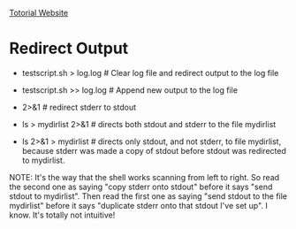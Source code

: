 [Totorial Website](http://tldp.org/HOWTO/Bash-Prog-Intro-HOWTO.html#toc5)

# Redirect Output

* testscript.sh > log.log # Clear log file and redirect output to the log file

* testscript.sh >> log.log # Append new output to the log file

* 2>&1 # redirect stderr to stdout

* ls > mydirlist 2>&1 # directs both stdout and stderr to the file mydirlist

* ls 2>&1 > mydirlist # directs only stdout, and not stderr, to file mydirlist, because stderr was made a copy of stdout before stdout was redirected to mydirlist.

NOTE: It's the way that the shell works scanning from left to right. So read the second one as saying "copy stderr onto stdout" before it says "send stdout to mydirlist". Then read the first one as saying "send stdout to the file mydirlist" before it says "duplicate stderr onto that stdout I've set up". I know. It's totally not intuitive!